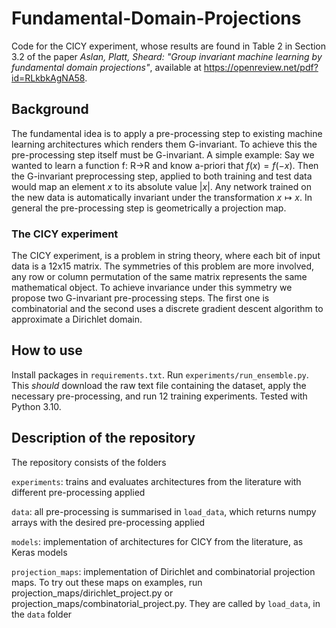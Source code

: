 # Fundamental-Domain-Projections
Code for the CICY experiment, whose results are found in Table 2 in Section 3.2 of the paper *Aslan, Platt, Sheard: "Group invariant machine learning by fundamental domain projections"*, available at 
https://openreview.net/pdf?id=RLkbkAgNA58.

## Background

The fundamental idea is to apply a pre-processing step to existing machine learning architectures which renders them G-invariant. To achieve this the pre-processing step itself must be G-invariant. A simple example: Say we wanted to learn a function f: R->R and know a-priori that $f(x) = f(-x)$. Then the G-invariant preprocessing step, applied to both training and test data would map an element $x$ to its absolute value $|x|$. Any network trained on the new data is automatically invariant under the transformation $x \mapsto x$. In general the pre-processing step is geometrically a projection map. 
### The CICY experiment
The CICY experiment, is a problem in string theory, where each bit of input data is a 12x15 matrix. The symmetries of this problem are more involved, any row or column permutation of the same matrix represents the same mathematical object. To achieve invariance under this symmetry we propose two G-invariant pre-processing steps. The first one is combinatorial and the second uses a discrete gradient descent algorithm to approximate a Dirichlet domain.

## How to use

Install packages in `requirements.txt`. Run `experiments/run_ensemble.py`.
This *should* download the raw text file containing the dataset, apply the necessary pre-processing, and run 12 training experiments.
Tested with Python 3.10.

## Description of the repository

 The repository consists of the folders 

`experiments`: trains and evaluates architectures from the literature with different pre-processing applied

`data`: all pre-processing is summarised in `load_data`, which returns numpy arrays with the desired pre-processing applied

`models`: implementation of architectures for CICY from the literature, as Keras models

`projection_maps`: implementation of Dirichlet and combinatorial projection maps. To try out these maps on examples, run projection_maps/dirichlet_project.py or projection_maps/combinatorial_project.py.
 They are called by `load_data`, in the `data` folder
